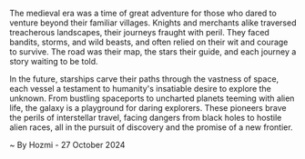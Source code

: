 
The medieval era was a time of great adventure for those who dared to venture beyond their familiar villages. Knights and merchants alike traversed treacherous landscapes, their journeys fraught with peril. They faced bandits, storms, and wild beasts, and often relied on their wit and courage to survive. The road was their map, the stars their guide, and each journey a story waiting to be told.

In the future, starships carve their paths through the vastness of space, each vessel a testament to humanity's insatiable desire to explore the unknown. From bustling spaceports to uncharted planets teeming with alien life, the galaxy is a playground for daring explorers. These pioneers brave the perils of interstellar travel, facing dangers from black holes to hostile alien races, all in the pursuit of discovery and the promise of a new frontier. 

~ By Hozmi - 27 October 2024
